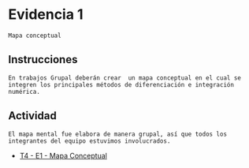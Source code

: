 # Evidencia 1
    Mapa conceptual

## Instrucciones
    En trabajos Grupal deberán crear  un mapa conceptual en el cual se integren los principales métodos de diferenciación e integración numérica.


## Actividad

    El mapa mental fue elabora de manera grupal, así que todos los integrantes del equipo estuvimos involucrados.

- [T4 - E1 - Mapa Conceptual](/Tema%204/Evidencia%201/T4%20-%20E1%20-%20Mapa%20Conceptual.pdf)

